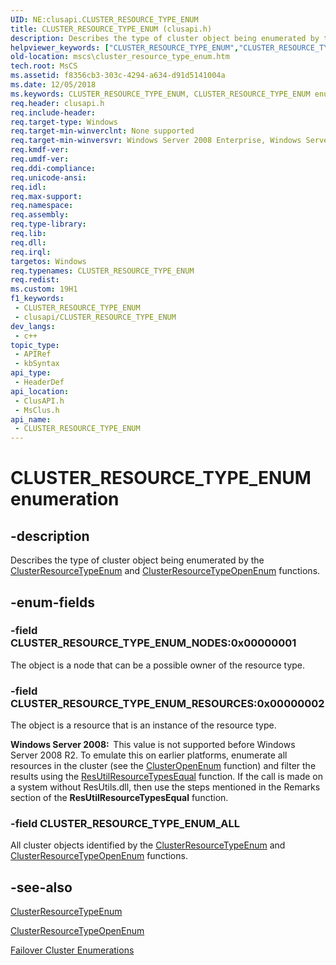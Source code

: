 ```yaml
---
UID: NE:clusapi.CLUSTER_RESOURCE_TYPE_ENUM
title: CLUSTER_RESOURCE_TYPE_ENUM (clusapi.h)
description: Describes the type of cluster object being enumerated by the ClusterResourceTypeEnum and ClusterResourceTypeOpenEnum functions.
helpviewer_keywords: ["CLUSTER_RESOURCE_TYPE_ENUM","CLUSTER_RESOURCE_TYPE_ENUM enumeration [Failover Cluster]","CLUSTER_RESOURCE_TYPE_ENUM_ALL","CLUSTER_RESOURCE_TYPE_ENUM_NODES","CLUSTER_RESOURCE_TYPE_ENUM_RESOURCES","_CLUSTER_RESOURCE_TYPE_ENUM","_CLUSTER_RESOURCE_TYPE_ENUM enumeration [Failover Cluster]","clusapi/CLUSTER_RESOURCE_TYPE_ENUM","clusapi/CLUSTER_RESOURCE_TYPE_ENUM_ALL","clusapi/CLUSTER_RESOURCE_TYPE_ENUM_NODES","clusapi/CLUSTER_RESOURCE_TYPE_ENUM_RESOURCES","clusapi/_CLUSTER_RESOURCE_TYPE_ENUM","msclus/CLUSTER_RESOURCE_TYPE_ENUM","msclus/CLUSTER_RESOURCE_TYPE_ENUM_ALL","msclus/CLUSTER_RESOURCE_TYPE_ENUM_NODES","msclus/CLUSTER_RESOURCE_TYPE_ENUM_RESOURCES","msclus/_CLUSTER_RESOURCE_TYPE_ENUM","mscs.cluster_resource_type_enum"]
old-location: mscs\cluster_resource_type_enum.htm
tech.root: MsCS
ms.assetid: f8356cb3-303c-4294-a634-d91d5141004a
ms.date: 12/05/2018
ms.keywords: CLUSTER_RESOURCE_TYPE_ENUM, CLUSTER_RESOURCE_TYPE_ENUM enumeration [Failover Cluster], CLUSTER_RESOURCE_TYPE_ENUM_ALL, CLUSTER_RESOURCE_TYPE_ENUM_NODES, CLUSTER_RESOURCE_TYPE_ENUM_RESOURCES, _CLUSTER_RESOURCE_TYPE_ENUM, _CLUSTER_RESOURCE_TYPE_ENUM enumeration [Failover Cluster], clusapi/CLUSTER_RESOURCE_TYPE_ENUM, clusapi/CLUSTER_RESOURCE_TYPE_ENUM_ALL, clusapi/CLUSTER_RESOURCE_TYPE_ENUM_NODES, clusapi/CLUSTER_RESOURCE_TYPE_ENUM_RESOURCES, clusapi/_CLUSTER_RESOURCE_TYPE_ENUM, msclus/CLUSTER_RESOURCE_TYPE_ENUM, msclus/CLUSTER_RESOURCE_TYPE_ENUM_ALL, msclus/CLUSTER_RESOURCE_TYPE_ENUM_NODES, msclus/CLUSTER_RESOURCE_TYPE_ENUM_RESOURCES, msclus/_CLUSTER_RESOURCE_TYPE_ENUM, mscs.cluster_resource_type_enum
req.header: clusapi.h
req.include-header: 
req.target-type: Windows
req.target-min-winverclnt: None supported
req.target-min-winversvr: Windows Server 2008 Enterprise, Windows Server 2008 Datacenter
req.kmdf-ver: 
req.umdf-ver: 
req.ddi-compliance: 
req.unicode-ansi: 
req.idl: 
req.max-support: 
req.namespace: 
req.assembly: 
req.type-library: 
req.lib: 
req.dll: 
req.irql: 
targetos: Windows
req.typenames: CLUSTER_RESOURCE_TYPE_ENUM
req.redist: 
ms.custom: 19H1
f1_keywords:
 - CLUSTER_RESOURCE_TYPE_ENUM
 - clusapi/CLUSTER_RESOURCE_TYPE_ENUM
dev_langs:
 - c++
topic_type:
 - APIRef
 - kbSyntax
api_type:
 - HeaderDef
api_location:
 - ClusAPI.h
 - MsClus.h
api_name:
 - CLUSTER_RESOURCE_TYPE_ENUM
---
```


# CLUSTER_RESOURCE_TYPE_ENUM enumeration


## -description

Describes the type of cluster object being enumerated by the 
    <a href="/windows/desktop/api/clusapi/nf-clusapi-clusterresourcetypeenum">ClusterResourceTypeEnum</a> and 
    <a href="/windows/desktop/api/clusapi/nf-clusapi-clusterresourcetypeopenenum">ClusterResourceTypeOpenEnum</a> 
    functions.

## -enum-fields

### -field CLUSTER_RESOURCE_TYPE_ENUM_NODES:0x00000001

The object is a node that can be a possible owner of the resource type.

### -field CLUSTER_RESOURCE_TYPE_ENUM_RESOURCES:0x00000002

The object is a resource that is an instance of the resource type.

<b>Windows Server 2008:  </b>This value is not supported before Windows Server 2008 R2. To emulate this on earlier platforms, 
       enumerate all resources in the cluster (see the 
       <a href="/windows/desktop/api/clusapi/nf-clusapi-clusteropenenum">ClusterOpenEnum</a> function) and filter the results 
       using the <a href="/windows/desktop/api/resapi/nf-resapi-resutilresourcetypesequal">ResUtilResourceTypesEqual</a> 
       function. If the call is made on a system without ResUtils.dll, then use the steps mentioned in the Remarks 
       section of the <b>ResUtilResourceTypesEqual</b> 
       function.

### -field CLUSTER_RESOURCE_TYPE_ENUM_ALL

All cluster objects identified by the 
       <a href="/windows/desktop/api/clusapi/nf-clusapi-clusterresourcetypeenum">ClusterResourceTypeEnum</a> and 
       <a href="/windows/desktop/api/clusapi/nf-clusapi-clusterresourcetypeopenenum">ClusterResourceTypeOpenEnum</a> 
       functions.

## -see-also

<a href="/windows/desktop/api/clusapi/nf-clusapi-clusterresourcetypeenum">ClusterResourceTypeEnum</a>



<a href="/windows/desktop/api/clusapi/nf-clusapi-clusterresourcetypeopenenum">ClusterResourceTypeOpenEnum</a>



<a href="/previous-versions/windows/desktop/mscs/cluster-enumerations">Failover Cluster Enumerations</a>
